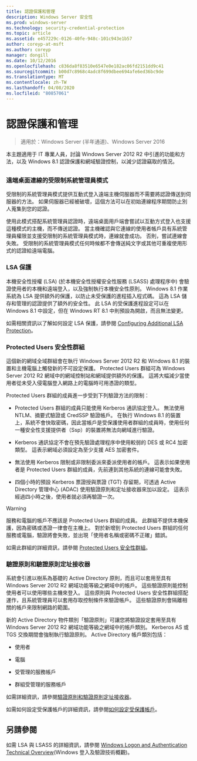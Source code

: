 ```yaml
---
title: 認證保護和管理
description: Windows Server 安全性
ms.prod: windows-server
ms.technology: security-credential-protection
ms.topic: article
ms.assetid: e457229c-0126-40fe-948c-101c943e1b57
author: coreyp-at-msft
ms.author: coreyp
manager: dongill
ms.date: 10/12/2016
ms.openlocfilehash: c836da8f83510e6547e0e182ac06fd2151dd9c41
ms.sourcegitcommit: b00d7c8968c4adc8f699dbee694afe6ed36bc9de
ms.translationtype: MT
ms.contentlocale: zh-TW
ms.lasthandoff: 04/08/2020
ms.locfileid: "80857061"
---
```

# <a name="credentials-protection-and-management"></a>認證保護和管理

>適用於：Windows Server (半年通道)、Windows Server 2016

本主題適用于 IT 專業人員，討論 Windows Server 2012 R2 中引進的功能和方法，以及 Windows 8.1 認證保護和網域驗證控制，以減少認證竊取的情況。

## <a name="BKMK_CredentialsProtectionManagement"></a>
### <a name="restricted-admin-mode-for-remote-desktop-connection"></a>遠端桌面連線的受限制系統管理員模式
受限制的系統管理員模式提供互動式登入遠端主機伺服器而不需要將認證傳送到伺服器的方法。 如果伺服器已經被破壞，這個方法可以在初始連線程序期間防止別人蒐集到您的認證。

使用此模式搭配系統管理員認證時，遠端桌面用戶端會嘗試以互動方式登入也支援這種模式的主機，而不傳送認證。 當主機確認與它連線的使用者帳戶具有系統管理員權限並支援受限制的系統管理員模式時，連線就會成功。 否則，嘗試連線會失敗。 受限制的系統管理員模式任何時候都不會傳送純文字或其他可重複使用形式的認證給遠端電腦。

### <a name="lsa-protection"></a>LSA 保護
本機安全性授權 (LSA) (於本機安全性授權安全性服務 (LSASS) 處理程序中) 會驗證使用者的本機和遠端登入，以及強制執行本機安全性原則。 Windows 8.1 作業系統為 LSA 提供額外的保護，以防止未受保護的進程插入程式碼。 這為 LSA 儲存和管理的認證提供了額外的安全性。 此 LSA 的受保護進程設定可以在 Windows 8.1 中設定，但在 Windows RT 8.1 中則預設為開啟，而且無法變更。

如需相關資訊以了解如何設定 LSA 保護，請參閱 [Configuring Additional LSA Protection](configuring-additional-lsa-protection.md)。

### <a name="protected-users-security-group"></a>Protected Users 安全性群組
這個新的網域全域群組會在執行 Windows Server 2012 R2 和 Windows 8.1 的裝置和主機電腦上觸發新的不可設定保護。 Protected Users 群組可為 Windows Server 2012 R2 網域中的網域控制站和網域提供額外的保護。 這將大幅減少當使用者從未受入侵電腦登入網路上的電腦時可用憑證的類型。

Protected Users 群組的成員進一步受到下列驗證方法的限制：

-   Protected Users 群組的成員只能使用 Kerberos 通訊協定登入。 無法使用 NTLM、摘要式驗證或 CredSSP 驗證帳戶。 在執行 Windows 8.1 的裝置上，系統不會快取密碼，因此當帳戶是受保護使用者群組的成員時，使用任何一種安全性支援提供者（Ssp）的裝置將無法向網域進行驗證。

-   Kerberos 通訊協定不會在預先驗證處理程序中使用較弱的 DES 或 RC4 加密類型。 這表示網域必須設定為至少支援 AES 加密套件。

-   無法使用 Kerberos 限制或非限制委派來委派使用者的帳戶。 這表示如果使用者是 Protected Users 群組的成員，先前連到其他系統的連線可能會失敗。

-   四個小時的預設 Kerberos 票證授與票證 (TGT) 存留期，可透過 Active Directory 管理中心 (ADAC) 使用驗證原則和定址接收器來加以設定。 這表示經過四小時之後，使用者就必須再驗證一次。

> [!WARNING]
> 服務和電腦的帳戶不應該是 Protected Users 群組的成員。 此群組不提供本機保護，因為密碼或憑證一律會在主機上。 對於新增到 Protected Users 群組的任何服務或電腦，驗證將會失敗，並出現「使用者名稱或密碼不正確」錯誤。

如需此群組的詳細資訊，請參閱 [Protected Users 安全性群組](protected-users-security-group.md)。

### <a name="authentication-policy-and-authentication-policy-silos"></a>驗證原則和驗證原則定址接收器
系統會引進以樹系為基礎的 Active Directory 原則，而且可以套用至具有 Windows Server 2012 R2 網域功能等級之網域中的帳戶。 這些驗證原則能控制使用者可以使用哪些主機來登入。 這些原則與 Protected Users 安全性群組搭配運作，且系統管理員可以套用存取控制條件來驗證帳戶。 這些驗證原則會隔離相關的帳戶來限制網路的範圍。

新的 Active Directory 物件類別「驗證原則」可讓您將驗證設定套用至具有 Windows Server 2012 R2 網域功能等級之網域中的帳戶類別。 Kerberos AS 或 TGS 交換期間會強制執行驗證原則。 Active Directory 帳戶類別包括：

-   使用者

-   電腦

-   受管理的服務帳戶

-   群組受管理的服務帳戶

如需詳細資訊，請參閱[驗證原則和驗證原則定址接收器](authentication-policies-and-authentication-policy-silos.md)。

如需如何設定受保護帳戶的詳細資訊，請參閱[如何設定受保護帳戶](how-to-configure-protected-accounts.md)。

## <a name="see-also"></a>另請參閱
如需 LSA 與 LSASS 的詳細資訊，請參閱 [Windows Logon and Authentication Technical Overview](https://technet.microsoft.com/library/dn169029(v=ws.10).aspx)(Windows 登入及驗證技術概觀)。



